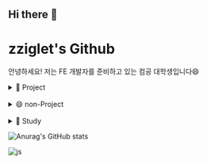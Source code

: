 ## Hi there 👋

<!--
**zziglet/zziglet** is a ✨ _special_ ✨ repository because its `README.md` (this file) appears on your GitHub profile.

Here are some ideas to get you started:

- 
- 🌱 I’m currently learning ...
- 👯 I’m looking to collaborate on ...
- 🤔 I’m looking for help with ...
- 💬 Ask me about ...
- 📫 How to reach me: ...
- 😄 Pronouns: ...
- ⚡ Fun fact: ...
-->
<h1>zziglet's Github</h1>
<p>안녕하세요! 저는 FE 개발자를 준비하고 있는 컴공 대학생입니다😄</p>
<details>
<summary>
  🔭 Project
</summary>
  <h2>2024.7 : 코멘토 직무부트캠프 참여</h2>
  <p>[IT 8가지 직무 기초 체험 ...] 부트캠프에 참여</p>
   <h2>2024.6 : 모바일프로그래밍 프로젝트</h2>
  <p>각종 포토부스의 위치/정보/리뷰작성과 사용자별 앨범, 북마크 저장 기능의 서비스 구현(Kotlin, Jetpack compose)</p>
  <h2>2023.6 : 웹프로그래밍 프로젝트</h2>
  <p>닌텐도 사의 커비를 주제로 벽돌깨기 게임 구현(HTML/CSS, jQuery)</p>
</details>
  <br>
<details>
<summary>
  😄 non-Project
</summary>
   <h2>2024.2-2024.5 : 건국대학교 축제준비위원회</h2>
  <p>무대기획팀 가요제 팀장</p>
  <h2>2022.6 - 2023.6 : 소리나래 회장</h2>
  <p>건국대학교 중앙동아리인 소리나래의 회장으로 활동</p>
</details>
  <br>
<details>
<summary>
  🤔 Study
</summary>
   <h2>React</h2>
  <p>FE 개발자가 되기 위해 React, Vue.js에 대해 현재 공부 중 -> 토이프로젝트 기획 중</p>
  <h2>AWS</h2>
  <p>AWS 클라우드와 컴퓨터 네트워크에 대해 공부 중</p>
  <h2>Algorithm</h2>
  <p>코딩테스트를 준비하기 위해 백준 문제를 풀며 알고리즘 공부 </p>
  <h2>TOEIC</h2>
  <p>졸업합시다!</p>
</details>

![Anurag's GitHub stats](https://github-readme-stats.vercel.app/api?username=zziglet)

![js](https://img.shields.io/badge/JavaScript-F7DF1E?style=for-the-badge&logo=JavaScript&logoColor=white)

